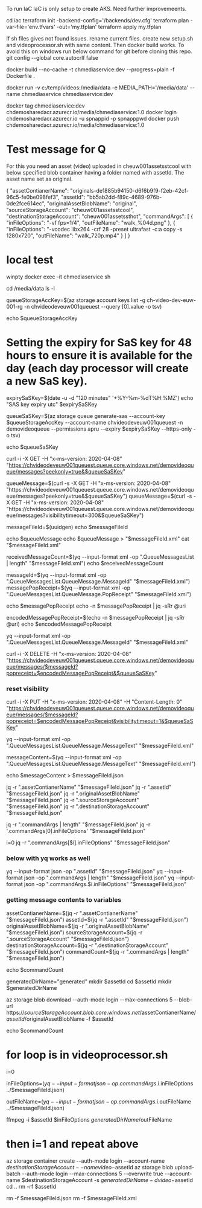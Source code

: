 To run IaC
IaC is only setup to create AKS. Need further improvemeents.

cd iac
terraform init -backend-config='/backends/dev.cfg'
terraform plan -var-file='env.tfvars' -out='my.tfplan'
terraform apply my.tfplan

If sh files gives not found issues. rename current files. create new setup.sh and videoprocessor.sh with same content.
Then docker build works. To avoid this on windows run below command for git before cloning this repo.
git config --global core.autocrlf false

docker build --no-cache -t chmediaservice:dev --progress=plain -f Dockerfile .

docker run -v c:/temp/videos:/media/data -e MEDIA_PATH='/media/data' --name chmediaservice chmediaservice:dev



docker tag chmediaservice:dev chdemosharedacr.azurecr.io/media/chmediaservice:1.0
docker login chdemosharedacr.azurecr.io -u spnappid -p spnapppwd
docker push chdemosharedacr.azurecr.io/media/chmediaservice:1.0

# Test message for Q
For this you need an asset (video) uploaded in cheuw001assetsstcool with below specified blob container having a folder named with assetId. The asset name set as original.

{
    "assetContianerName": "originals-de1885b94150-d6f6b9f9-f2eb-42cf-96c5-fe0be098fef3",
    "assetId":  "bb5ab2dd-f89c-4689-976b-0de2fce614ec",
    "originalAssetBlobName": "original",
    "sourceStorageAccount": "cheuw001assetsstcool",
    "destinationStorageAccount": "cheuw001assetssthot",
    "commandArgs": [
        {
        "inFileOptions": "-vf fps=1/4",
        "outFileName": "walk_%04d.png"
        },
        {
        "inFileOptions": "-vcodec libx264 -crf 28 -preset ultrafast -c:a copy -s 1280x720",
        "outFileName": "walk_720p.mp4"
        }
    ]
}

# local test

winpty docker exec -it chmediaservice sh

cd /media/data
ls -l


queueStorageAccKey=$(az storage account keys list -g ch-video-dev-euw-001-rg -n chvideodeveuw001queuest --query [0].value -o tsv)

echo $queueStorageAccKey

# Setting the expiry for SaS key for 48 hours to ensure it is available for the day (each day processor will create a new SaS key).
expirySaSKey=$(date -u -d "120 minutes" '+%Y-%m-%dT%H:%MZ')
echo "SAS key expiry utc" $expirySaSKey

queueSaSKey=$(az storage queue generate-sas --account-key $queueStorageAccKey --account-name chvideodeveuw001queuest -n demovideoqueue --permissions apru --expiry $expirySaSKey --https-only -o tsv)

echo $queueSaSKey

curl -i -X GET -H "x-ms-version: 2020-04-08" "https://chvideodeveuw001queuest.queue.core.windows.net/demovideoqueue/messages?peekonly=true&$queueSaSKey"

queueMessage=$(curl -s -X GET -H "x-ms-version: 2020-04-08" "https://chvideodeveuw001queuest.queue.core.windows.net/demovideoqueue/messages?peekonly=true&$queueSaSKey")
queueMessage=$(curl -s -X GET -H "x-ms-version: 2020-04-08" "https://chvideodeveuw001queuest.queue.core.windows.net/demovideoqueue/messages?visibilitytimeout=300&$queueSaSKey")

messageFileId=$(uuidgen)
echo $messageFileId

echo $queueMessage
echo $queueMessage > "$messageFileId.xml"
cat "$messageFileId.xml"

receivedMessageCount=$(yq --input-format xml -op ".QueueMessagesList | length" "$messageFileId.xml")
echo $receivedMessageCount

messageId=$(yq --input-format xml -op ".QueueMessagesList.QueueMessage.MessageId" "$messageFileId.xml")
messagePopReceipt=$(yq --input-format xml -op ".QueueMessagesList.QueueMessage.PopReceipt" "$messageFileId.xml")

echo $messagePopReceipt
echo -n $messagePopReceipt | jq -sRr @uri

encodedMessagePopReceipt=$(echo -n $messagePopReceipt | jq -sRr @uri)
echo $encodedMessagePopReceipt

yq --input-format xml -op ".QueueMessagesList.QueueMessage.MessageId" "$messageFileId.xml"

curl -i -X DELETE -H "x-ms-version: 2020-04-08" "https://chvideodeveuw001queuest.queue.core.windows.net/demovideoqueue/messages/$messageId?popreceipt=$encodedMessagePopReceipt&$queueSaSKey"

### reset visibility
curl -i -X PUT -H "x-ms-version: 2020-04-08" -H "Content-Length: 0" "https://chvideodeveuw001queuest.queue.core.windows.net/demovideoqueue/messages/$messageId?popreceipt=$encodedMessagePopReceipt&visibilitytimeout=1&$queueSaSKey"


yq --input-format xml -op ".QueueMessagesList.QueueMessage.MessageText" "$messageFileId.xml"

messageContent=$(yq --input-format xml -op ".QueueMessagesList.QueueMessage.MessageText" "$messageFileId.xml")

echo $messageContent > $messageFileId.json

jq -r ".assetContianerName" "$messageFileId.json"
jq -r ".assetId" "$messageFileId.json"
jq -r ".originalAssetBlobName" "$messageFileId.json"
jq -r ".sourceStorageAccount" "$messageFileId.json"
jq -r ".destinationStorageAccount" "$messageFileId.json"

jq -r ".commandArgs | length" "$messageFileId.json"
jq -r '.commandArgs[0].inFileOptions' "$messageFileId.json"

i=0
jq -r ".commandArgs[$i].inFileOptions" "$messageFileId.json"


### below with yq works as well
yq --input-format json -op ".assetId" "$messageFileId.json"
yq --input-format json -op ".commandArgs | length" "$messageFileId.json"
yq --input-format json -op ".commandArgs.$i.inFileOptions" "$messageFileId.json"

### getting message contents to variables
assetContianerName=$(jq -r ".assetContianerName" "$messageFileId.json")
assetId=$(jq -r ".assetId" "$messageFileId.json")
originalAssetBlobName=$(jq -r ".originalAssetBlobName" "$messageFileId.json")
sourceStorageAccount=$(jq -r ".sourceStorageAccount" "$messageFileId.json")
destinationStorageAccount=$(jq -r ".destinationStorageAccount" "$messageFileId.json")
commandCount=$(jq -r ".commandArgs | length" "$messageFileId.json")

echo $commandCount

generatedDirName="generated"
mkdir $assetId
cd $assetId
mkdir $generatedDirName

az storage blob download --auth-mode login --max-connections 5 --blob-url https://$sourceStorageAccount.blob.core.windows.net/$assetContianerName/$assetId/$originalAssetBlobName -f $assetId

echo $commandCount

# for loop is in videoprocessor.sh
i=0

inFileOptions=$(yq --input-format json -op .commandArgs.$i.inFileOptions ../$messageFileId.json)

outFileName=$(yq --input-format json -op .commandArgs.$i.outFileName ../$messageFileId.json)

ffmpeg -i $assetId $inFileOptions $generatedDirName/$outFileName

# then i=1 and repeat above

az storage container create --auth-mode login --account-name $destinationStorageAccount --name video-$assetId
az storage blob upload-batch --auth-mode login --max-connections 5 --overwrite true --account-name $destinationStorageAccount -s $generatedDirName -d video-$assetId
cd ..
rm -rf $assetId

rm -f $messageFileId.json
rm -f $messageFileId.xml

